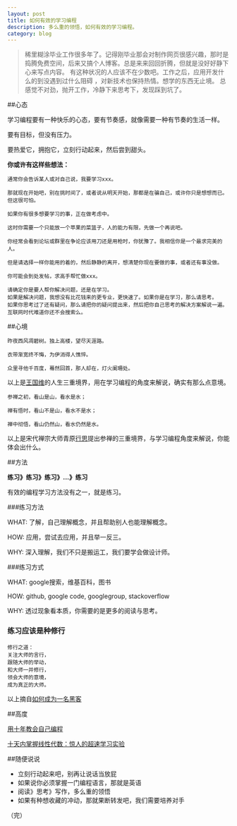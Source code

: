 ```yaml
---
layout: post
title: 如何有效的学习编程
description: 多么重的领悟，如何有效的学习编程。
category: blog
---
```

> 稀里糊涂毕业工作很多年了。记得刚毕业那会对制作网页很感兴趣，那时是捣腾免费空间，后来又搞个人博客。总是来来回回折腾，但就是没好好静下心来写点内容。
> 有这种状况的人应该不在少数吧。工作之后，应用开发什么的到没遇到过什么阻碍 ，对新技术也保持热情。想学的东西无止境。
> 总感觉不对劲，抛开工作，冷静下来思考下，发现踩到坑了。

##心态

学习编程要有一种快乐的心态，要有节奏感，就像需要一种有节奏的生活一样。

要有目标，但没有压力。

要热爱它，拥抱它，立刻行动起来，然后尝到甜头。

**你或许有这样些想法：**

    通常你会告诉某人或对自己说，我要学习xxx。

    那就现在开始吧，别在挑时间了，或者说从明天开始，那都是在骗自己，或许你只是想想而已。
    但这很可怕。

    如果你有很多想要学习的事，正在做考虑中。

    这时你需要一个只能放一个苹果的菜篮子，人的能力有限，先做一个再说吧。

    你经常会看到论坛或群里在争论应该用刀还是用枪时，你犹豫了。我相信你是一个最求完美的人。

    但是请选择一样你能用的着的，然后静静的离开，想清楚你现在要做的事，或者还有事没做。

    你可能会到处发帖，求高手帮忙做xxx。

    请确定你是要人帮你解决问题，还是在学习。
    如果是解决问题，我想没有比花钱来的更专业，更快速了。如果你是在学习，那么请思考。
    如果你思考过了还有疑问，那么请把你的疑问提出来，然后把你自己思考的解决方案解说一遍。
    互联网时代难道你还不会搜索么。

##心境

    昨夜西风凋碧树。独上高楼，望尽天涯路。 

    衣带渐宽终不悔，为伊消得人憔悴。 

    众里寻他千百度，蓦然回首，那人却在，灯火阑珊处。 
    
以上是[王国维](http://baike.baidu.com/view/1997.htm)的人生三重境界，用在学习编程的角度来解说，确实有那么点意境。

    参禅之初，看山是山，看水是水；

    禅有悟时，看山不是山，看水不是水；

    禅中彻悟，看山仍然山，看水仍然是水。
    
以上是宋代禅宗大师青原[行思](http://baike.baidu.com/view/735826.htm)提出参禅的三重境界，与学习编程角度来解说，你能体会出什么。

##方法

**练习》练习》练习》...》练习**

有效的编程学习方法没有之一，就是练习。


###练习方法

WHAT: 了解，自己理解概念，并且帮助别人也能理解概念。

HOW: 应用，尝试去应用，并且举一反三。

WHY: 深入理解，我们不只是搬运工，我们要学会做设计师。


###练习方式

WHAT: google搜索，维基百科，图书

HOW: github, google code, googlegroup, stackoverflow

WHY: 透过现象看本质，你需要的是更多的阅读与思考。

### 练习应该是种修行

    修行之道：
    关注大师的言行，
    跟随大师的举动，
    和大师一并修行，
    领会大师的意境，
    成为真正的大师。
    
以上摘自[如何成为一名黑客](https://translations.readthedocs.org/en/latest/)

##高度

[用十年教会自己编程](http://blog.csdn.net/UndeadWraith/article/details/6140455)

[十天内掌握线性代数：惊人的超速学习实验](http://select.yeeyan.org/view/94114/329073)

##随便说说

- 立刻行动起来吧，别再让说话当放屁
- 如果说你必须掌握一门编程语言，那就是英语
- 阅读》思考》写作，多么重的领悟
- 如果有种想收藏的冲动，那就果断转发吧，我们需要培养对手

（完）
